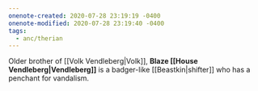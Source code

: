```yaml
---
onenote-created: 2020-07-28 23:19:19 -0400
onenote-modified: 2020-07-28 23:19:40 -0400
tags:
  - anc/therian
---
```


Older brother of [[Volk Vendleberg|Volk]], **Blaze [[House Vendleberg|Vendleberg]]** is a badger-like [[Beastkin|shifter]] who has a penchant for vandalism.
